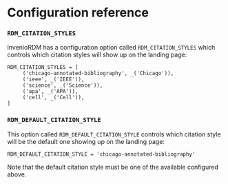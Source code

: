 # Configuration reference

### ``RDM_CITATION_STYLES``

InvenioRDM has a configuration option called ``RDM_CITATION_STYLES`` which controls which citation styles will show up on the landing page:

```
RDM_CITATION_STYLES = [
     ('chicago-annotated-bibliography', _('Chicago')),
     ('ieee', _('IEEE')),
     ('science', _('Science')),
     ('apa', _('APA')),
     ('cell', _('Cell')),
]
```

### ``RDM_DEFAULT_CITATION_STYLE``

This option called ``RDM_DEFAULT_CITATION_STYLE`` controls which citation style will be the default one showing up on the landing page:

```
RDM_DEFAULT_CITATION_STYLE = 'chicago-annotated-bibliography'
```

Note that the default citation style must be one of the available configured above.
